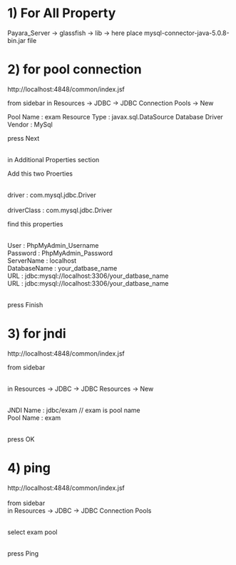 # 1) For All Property 

Payara_Server -> glassfish -> lib -> here place mysql-connector-java-5.0.8-bin.jar file

# 2) for pool connection

http://localhost:4848/common/index.jsf

from sidebar 
in Resources -> JDBC -> JDBC Connection Pools -> New

Pool Name : exam
Resource Type : javax.sql.DataSource
Database Driver Vendor : MySql

press Next

<br/>in Additional Properties section

Add this two Proerties

<br/>driver : com.mysql.jdbc.Driver<br/>
<br/>driverClass : com.mysql.jdbc.Driver

find this properties

<br/>User : PhpMyAdmin_Username
<br/>Password : PhpMyAdmin_Password
<br/>ServerName : localhost
<br/>DatabaseName : your_datbase_name
<br/>URL : jdbc:mysql://localhost:3306/your_datbase_name
<br/>URL : jdbc:mysql://localhost:3306/your_datbase_name

<br/>press Finish

# 3) for jndi

http://localhost:4848/common/index.jsf

from sidebar 

<br/>in Resources -> JDBC -> JDBC Resources -> New

<br/>JNDI Name : jdbc/exam // exam is pool name
<br/>Pool Name : exam

<br/>press OK

# 4) ping

http://localhost:4848/common/index.jsf
<br/>
<br/>from sidebar 
<br/>in Resources -> JDBC -> JDBC Connection Pools

<br/>select exam pool

<br/>press Ping
